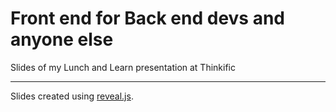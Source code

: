 # Front end for Back end devs and anyone else

Slides of my Lunch and Learn presentation at Thinkific

- - -

Slides created using [reveal.js](http://lab.hakim.se/reveal-js/).
